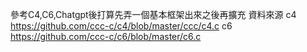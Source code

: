 參考C4,C6,Chatgpt後打算先弄一個基本框架出來之後再擴充
資料來源
c4 https://github.com/ccc-c/c4/blob/master/ccc/c4.c
c6 https://github.com/ccc-c/c6/blob/master/c6.c